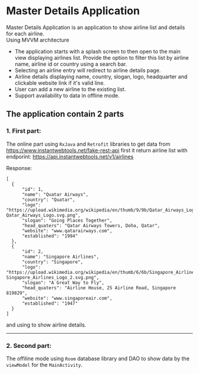 # Master Details Application

<p> Master Details Application is an application to show airline list and details for each airline.<br/>Using MVVM architecture<p>

  * The application starts with a splash screen to then open to the main view displaying airlines list. Provide the option to filter this list by airline name, airline id or country using a search bar.
  * Selecting an airline entry will redirect to airline details page.
  * Airline details displaying name, country, slogan, logo, headquarter and clickable website link if it's valid line.
  * User can add a new airline to the existing list.
  * Support availability to data in offline mode.
  
## The application contain 2 parts
### **1. First part:**
  The online part using `RxJava` and `Retrofit` libraries to get data from https://www.instantwebtools.net/fake-rest-api first it return airline list with
  endporint: https://api.instantwebtools.net/v1/airlines 
 
  Response: 
  ```
  [
    {
        "id": 1,
        "name": "Quatar Airways",
        "country": "Quatar",
        "logo": "https://upload.wikimedia.org/wikipedia/en/thumb/9/9b/Qatar_Airways_Logo.svg/300px-Qatar_Airways_Logo.svg.png",
        "slogan": "Going Places Together",
        "head_quaters": "Qatar Airways Towers, Doha, Qatar",
        "website": "www.qatarairways.com",
        "established": "1994"
    },
    {
        "id": 2,
        "name": "Singapore Airlines",
        "country": "Singapore",
        "logo": "https://upload.wikimedia.org/wikipedia/en/thumb/6/6b/Singapore_Airlines_Logo_2.svg/250px-Singapore_Airlines_Logo_2.svg.png",
        "slogan": "A Great Way to Fly",
        "head_quaters": "Airline House, 25 Airline Road, Singapore 819829",
        "website": "www.singaporeair.com",
        "established": "1947"
    }
]
  ```
  
  and using to show airline details.<br/>
  
  -----

  ### **2. Second part:**

  The offiline mode using `Room` database library and DAO to show data by the `viewModel` for the `MainActivity`.
  
